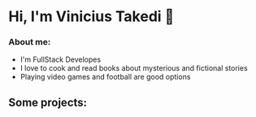 # Hi, I'm Vinicius Takedi :wave:

### About me:
* I'm FullStack Developes
* I love to cook and read books about mysterious and fictional stories
* Playing video games and football are good options

## Some projects:
